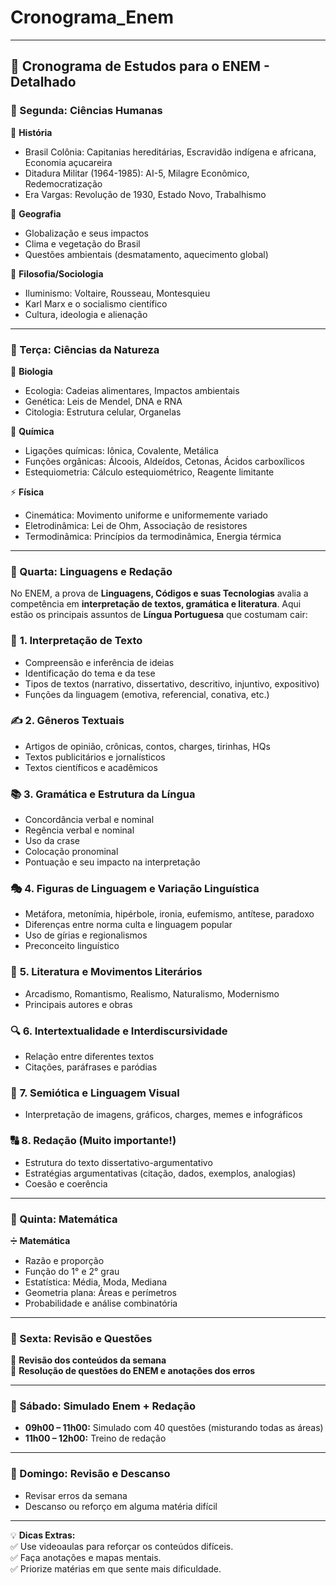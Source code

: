 # Cronograma_Enem


---

## **📅 Cronograma de Estudos para o ENEM - Detalhado**  

### **📆 Segunda: Ciências Humanas**  
📖 **História**  
- Brasil Colônia: Capitanias hereditárias, Escravidão indígena e africana, Economia açucareira  
- Ditadura Militar (1964-1985): AI-5, Milagre Econômico, Redemocratização  
- Era Vargas: Revolução de 1930, Estado Novo, Trabalhismo  

📖 **Geografia**  
- Globalização e seus impactos  
- Clima e vegetação do Brasil  
- Questões ambientais (desmatamento, aquecimento global)  

📖 **Filosofia/Sociologia**  
- Iluminismo: Voltaire, Rousseau, Montesquieu  
- Karl Marx e o socialismo científico  
- Cultura, ideologia e alienação  

---

### **📆 Terça: Ciências da Natureza**  
🔬 **Biologia**  
- Ecologia: Cadeias alimentares, Impactos ambientais  
- Genética: Leis de Mendel, DNA e RNA  
- Citologia: Estrutura celular, Organelas  

🧪 **Química**  
- Ligações químicas: Iônica, Covalente, Metálica  
- Funções orgânicas: Álcoois, Aldeídos, Cetonas, Ácidos carboxílicos  
- Estequiometria: Cálculo estequiométrico, Reagente limitante  

⚡ **Física**  
- Cinemática: Movimento uniforme e uniformemente variado  
- Eletrodinâmica: Lei de Ohm, Associação de resistores  
- Termodinâmica: Princípios da termodinâmica, Energia térmica  

---

### **📆 Quarta: Linguagens e Redação**  
No ENEM, a prova de **Linguagens, Códigos e suas Tecnologias** avalia a competência em **interpretação de textos, gramática e literatura**. Aqui estão os principais assuntos de **Língua Portuguesa** que costumam cair:  

### 📖 **1. Interpretação de Texto**  
- Compreensão e inferência de ideias  
- Identificação do tema e da tese  
- Tipos de textos (narrativo, dissertativo, descritivo, injuntivo, expositivo)  
- Funções da linguagem (emotiva, referencial, conativa, etc.)  

### ✍️ **2. Gêneros Textuais**  
- Artigos de opinião, crônicas, contos, charges, tirinhas, HQs  
- Textos publicitários e jornalísticos  
- Textos científicos e acadêmicos  

### 📚 **3. Gramática e Estrutura da Língua**  
- Concordância verbal e nominal  
- Regência verbal e nominal  
- Uso da crase  
- Colocação pronominal  
- Pontuação e seu impacto na interpretação  

### 🎭 **4. Figuras de Linguagem e Variação Linguística**  
- Metáfora, metonímia, hipérbole, ironia, eufemismo, antítese, paradoxo  
- Diferenças entre norma culta e linguagem popular  
- Uso de gírias e regionalismos  
- Preconceito linguístico  

### 📝 **5. Literatura e Movimentos Literários**  
- Arcadismo, Romantismo, Realismo, Naturalismo, Modernismo  
- Principais autores e obras  

### 🔍 **6. Intertextualidade e Interdiscursividade**  
- Relação entre diferentes textos  
- Citações, paráfrases e paródias  

### 🎨 **7. Semiótica e Linguagem Visual**  
- Interpretação de imagens, gráficos, charges, memes e infográficos  

### 🔠 **8. Redação** (Muito importante!)  
- Estrutura do texto dissertativo-argumentativo  
- Estratégias argumentativas (citação, dados, exemplos, analogias)  
- Coesão e coerência  

---

### **📆 Quinta: Matemática**  
➗ **Matemática**  
- Razão e proporção  
- Função do 1° e 2° grau  
- Estatística: Média, Moda, Mediana  
- Geometria plana: Áreas e perímetros  
- Probabilidade e análise combinatória  

---

### **📆 Sexta: Revisão e Questões**  
🔁 **Revisão dos conteúdos da semana**  
📝 **Resolução de questões do ENEM e anotações dos erros**  

---

### **📆 Sábado: Simulado Enem + Redação**  
- **09h00 – 11h00:** Simulado com 40 questões (misturando todas as áreas)  
- **11h00 – 12h00:** Treino de redação  

---

### **📆 Domingo: Revisão e Descanso**  
- Revisar erros da semana  
- Descanso ou reforço em alguma matéria difícil  

---

💡 **Dicas Extras:**  
✅ Use videoaulas para reforçar os conteúdos difíceis.  
✅ Faça anotações e mapas mentais.  
✅ Priorize matérias em que sente mais dificuldade.  


